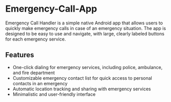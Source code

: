 # Emergency-Call-App

Emergency Call Handler is a simple native Android app that allows users to quickly make emergency calls in case of an emergency situation. The app is designed to be easy to use and navigate, with large, clearly labeled buttons for each emergency service.

## Features

- One-click dialing for emergency services, including police, ambulance, and fire department
- Customizable emergency contact list for quick access to personal contacts in an emergency
- Automatic location tracking and sharing with emergency services
- Minimalistic and user-friendly interface
